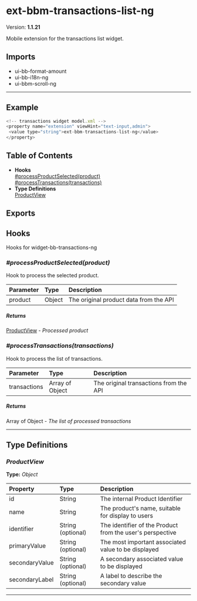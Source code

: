 # ext-bbm-transactions-list-ng


Version: **1.1.21**

Mobile extension for the transactions list widget.

## Imports

* ui-bb-format-amount
* ui-bb-i18n-ng
* ui-bbm-scroll-ng

---

## Example

```javascript
<!-- transactions widget model.xml -->
<property name="extension" viewHint="text-input,admin">
 <value type="string">ext-bbm-transactions-list-ng</value>
</property>
```

## Table of Contents
- **Hooks**<br/>    <a href="#Hooks_processProductSelected">#processProductSelected(product)</a><br/>    <a href="#Hooks_processTransactions">#processTransactions(transactions)</a><br/>
- **Type Definitions**<br/>    <a href="#ProductView">ProductView</a><br/>

## Exports


## Hooks

Hooks for widget-bb-transactions-ng

### <a name="Hooks_processProductSelected"></a>*#processProductSelected(product)*

Hook to process the selected product.

| Parameter | Type | Description |
| :-- | :-- | :-- |
| product | Object | The original product data from the API |

##### Returns

[ProductView](#ProductView) - *Processed product*

### <a name="Hooks_processTransactions"></a>*#processTransactions(transactions)*

Hook to process the list of transactions.

| Parameter | Type | Description |
| :-- | :-- | :-- |
| transactions | Array of Object | The original transactions from the API |

##### Returns

Array of Object - *The list of processed transactions*

---

## Type Definitions


### <a name="ProductView"></a>*ProductView*


**Type:** *Object*


| Property | Type | Description |
| :-- | :-- | :-- |
| id | String | The internal Product Identifier |
| name | String | The product's name, suitable for display to users |
| identifier | String (optional) | The identifier of the Product from the user's perspective |
| primaryValue | String (optional) | The most important associated value to be displayed |
| secondaryValue | String (optional) | A secondary associated value to be displayed |
| secondaryLabel | String (optional) | A label to describe the secondary value |

---
